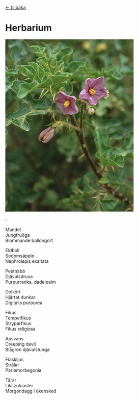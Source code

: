 [← tillbaka](README.md)  

# Herbarium

![Sodomsäpple](herbarium.png)  

\-

Mandel  
Jungfruöga  
Blommande ballongört  

Eldboll  
Sodomsäpple  
Nephrolepis exaltata  

Pestnäbb  
Djävulsdruva  
Purpurranka, dadelpalm  

Dolkört  
Hjärtat dunkar  
Digitalis purpurea  

Fikus  
Tempelfikus  
Stryparfikus  
Fikus religiosa  

Apsvans  
Creeping devil  
Blågrön djävulstunga  

Flaskljus  
Strålar  
Pärlemorbegonia  

Tårar  
Lila zuluaster  
Morgondagg i ökensked  